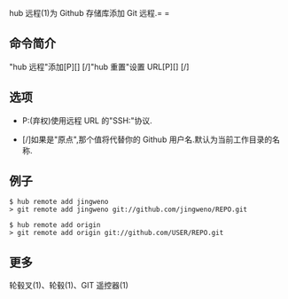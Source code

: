 hub 远程(1)为 Github 存储库添加 Git 远程.= =

## 命令简介

"hub 远程"添加[P][<options>] <USER>[/<REPOSITORY>]"hub 重置"设置 URL[P][<options>] <NAME> <USER>[/<REPOSITORY>]

## 选项

- P:(弃权)使用远程 URL 的"SSH:"协议.

- <USER>[/<REPOSITORY>]如果<USER>是"原点",那个值将代替你的 Github 用户名.<REPOSITORY>默认为当前工作目录的名称.

## 例子

```
$ hub remote add jingweno
> git remote add jingweno git://github.com/jingweno/REPO.git

$ hub remote add origin
> git remote add origin git://github.com/USER/REPO.git
```

## 更多

轮毂叉(1)、轮毂(1)、GIT 遥控器(1)
